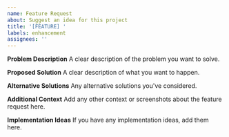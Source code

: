 ```yaml
---
name: Feature Request
about: Suggest an idea for this project
title: '[FEATURE] '
labels: enhancement
assignees: ''
---
```


**Problem Description**
A clear description of the problem you want to solve.

**Proposed Solution**
A clear description of what you want to happen.

**Alternative Solutions**
Any alternative solutions you've considered.

**Additional Context**
Add any other context or screenshots about the feature request here.

**Implementation Ideas**
If you have any implementation ideas, add them here.